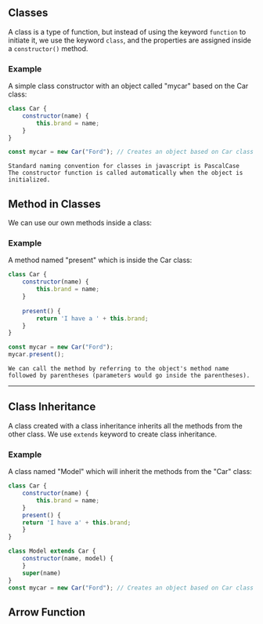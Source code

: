 ## Classes
A class is a type of function, but instead of using the keyword `function` to initiate it, we use the keyword `class`, and the properties are assigned inside a `constructor()` method.
### Example
A simple class constructor with an object called "mycar" based on the Car class:

```jsx
class Car {
	constructor(name) {
		this.brand = name;
	}
}

const mycar = new Car("Ford"); // Creates an object based on Car class
```

```Note
Standard naming convention for classes in javascript is PascalCase
The constructor function is called automatically when the object is initialized.
```
 
## Method in Classes
We can use our own methods inside a class:
### Example
A method named "present" which is inside the Car class:

```jsx
class Car {
	constructor(name) {
	    this.brand = name;
	}
  
	present() {
		return 'I have a ' + this.brand;
	}
}

const mycar = new Car("Ford");
mycar.present();
```

```Note
We can call the method by referring to the object's method name followed by parentheses (parameters would go inside the parentheses).
```

---
## Class Inheritance
A class created with a class inheritance inherits all the methods from the other class. We use `extends` keyword to create class inheritance.

### Example
A class named "Model" which will inherit the methods from the "Car" class:

```jsx
class Car {
	constructor(name) {
		this.brand = name;
	}
	present() {
	return 'I have a' + this.brand;
	}
}

class Model extends Car {
	constructor(name, model) {
	}
	super(name)
}
const mycar = new Car("Ford"); // Creates an object based on Car class
```


## Arrow Function

